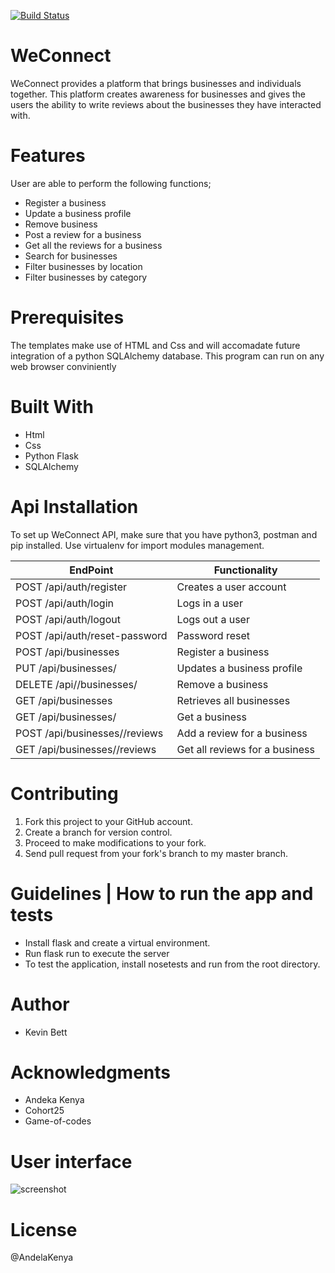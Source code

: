 [![Build Status](https://travis-ci.org/kevinbett/WeConnect.svg?branch=v3)](https://travis-ci.org/kevinbett/WeConnect)

# WeConnect

WeConnect provides a platform that brings businesses and individuals together. This platform creates awareness for businesses and gives the users the ability to write reviews about the businesses they have interacted with. 

# Features

User are able to perform the following functions;

* Register a business 
* Update a business profile
* Remove business
* Post a review for a business
* Get all the reviews for a business
* Search for businesses
* Filter businesses by location	
* Filter businesses by category

# Prerequisites

The templates make use of HTML and Css and will accomadate future integration of a python SQLAlchemy database. This program can run on any web browser conviniently

# Built With

* Html
* Css
* Python Flask 
* SQLAlchemy

# Api Installation

To set up WeConnect API, make sure that you have python3, postman and pip installed.
Use virtualenv for import modules management.

| EndPoint	| Functionality|
|-----------| -------------|
POST /api/auth/register | Creates a user account
POST /api/auth/login | Logs in a user
POST /api/auth/logout	| Logs out a user
POST /api/auth/reset-password	| Password reset
POST /api/businesses	| Register a business
PUT /api/businesses/<businessId> | Updates a business profile
DELETE /api//businesses/<businessId> | Remove a business
GET  /api/businesses | Retrieves all businesses
GET  /api/businesses/<businessId>| Get a business 
POST  /api/businesses/<businessId>/reviews | Add a review for a business
GET  /api/businesses/<businessId>/reviews | Get all reviews for a business



# Contributing

1. Fork this project to your GitHub account.
2. Create a branch for version control.
3. Proceed to make modifications to your fork.
4. Send pull request from your fork's branch to my master branch.

# Guidelines | How to run the app and tests

- Install flask and create a virtual environment. 
- Run flask run to execute the server 
- To test the application, install nosetests and run from the root directory.

# Author 

* Kevin Bett

# Acknowledgments

* Andeka Kenya
* Cohort25
* Game-of-codes

# User interface

![screenshot](https://github.com/kevinbett/WeConnect/blob/feature/designs/UI/img/login.PNG)

# License

@AndelaKenya
